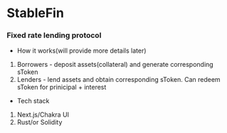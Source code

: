 # StableFin
### Fixed rate lending protocol 

- How it works(will provide more details later)
1. Borrowers - deposit assets(collateral) and generate corresponding sToken
2. Lenders - lend assets and obtain corresponding sToken. Can redeem sToken for prinicipal + interest


- Tech stack
1. Next.js/Chakra UI
2. Rust/or Solidity
